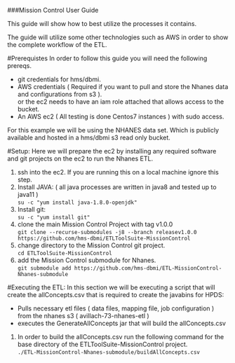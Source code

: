 ###Mission Control User Guide

This guide will show how to best utilize the processes it contains.

The guide will utilize some other technologies such as AWS in order to show 
the complete workflow of the ETL.  

#Prerequistes
In order to follow this guide you will need the following prereqs.

* git credentials for hms/dbmi.
* AWS credentials ( Required if you want to pull and store the Nhanes data and configurations from s3 ).  
  or the ec2 needs to have an iam role attached that allows access to the bucket.
* An AWS ec2 ( All testing is done Centos7 instances ) with sudo access.

For this example we will be using the NHANES data set.  Which is publicly available and hosted in a hms/dbmi s3 read only bucket.

#Setup:
Here we will prepare the ec2 by installing any required software and git projects on the ec2 to run the Nhanes ETL.

1.  ssh into the ec2.  If you are running this on a local machine ignore this step.
2.  Install JAVA:  ( all java processes are written in java8 and tested up to java11 )  
`su -c "yum install java-1.8.0-openjdk"`
3.  Install git:  
`su -c "yum install git"`
4.  clone the main Mission Control Project with tag v1.0.0  
`git clone --recurse-submodules -j8 --branch releasev1.0.0 https://github.com/hms-dbmi/ETLToolSuite-MissionControl`
5.  change directory to the Mission Control git project.  
`cd ETLToolSuite-MissionControl`
6.  add the Mission Control submodule for Nhanes.  
`git submodule add https://github.com/hms-dbmi/ETL-MissionControl-Nhanes-submodule`

#Executing the ETL:
In this section we will be executing a script that will create the allConcepts.csv that is required to create the javabins for HPDS:
*  Pulls necessary etl files ( data files, mapping file, job configuration ) from the nhanes s3 ( avillach-73-nhanes-etl )
*  executes the GenerateAllConcepts jar that will build the allConcepts.csv

1. In order to build the allConcepts.csv run the following command for the base directory of the ETLToolSuite-MissionControl project.  
`./ETL-MissionControl-Nhanes-submodule/buildAllConcepts.csv`

